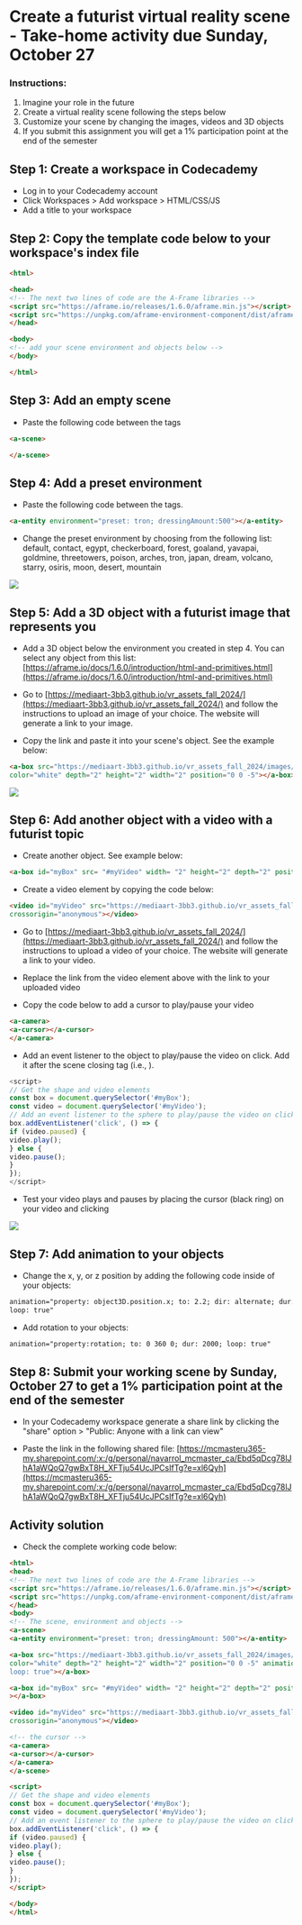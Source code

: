# Create a futurist virtual reality scene - Take-home activity due Sunday, October 27​

### Instructions:

1. Imagine your role in the future
2. Create a virtual reality scene following the steps below
3. Customize your scene by changing the images, videos and 3D objects
4. If you submit this assignment you will get a 1% participation point at the end of the semester

## Step 1: Create a workspace in Codecademy

- Log in to your Codecademy account
- Click Workspaces > Add workspace > HTML/CSS/JS
- Add a title to your workspace

## Step 2: Copy the template code below to your workspace's index file

```html
<html>

<head>
<!-- The next two lines of code are the A-Frame libraries -->
<script src="https://aframe.io/releases/1.6.0/aframe.min.js"></script>
<script src="https://unpkg.com/aframe-environment-component/dist/aframe-environment-component.min.js"></script>
</head>

<body>
<!-- add your scene environment and objects below -->
</body>

</html>
```

## Step 3: Add an empty scene

- Paste the following code between the <body></body> tags

```html
<a-scene>

</a-scene>
```

## Step 4: Add a preset environment

- Paste the following code between the <scene></scene> tags.

```html
<a-entity environment="preset: tron; dressingAmount:500"></a-entity>
```

- Change the preset environment by choosing from the following list:
default, contact, egypt, checkerboard, forest, goaland, yavapai, goldmine, threetowers, poison, arches, tron, japan, dream, volcano, starry, osiris, moon, desert, mountain

![](/tutorial-images/environment.png)

## Step 5: Add a 3D object with a futurist image that represents you

- Add a 3D object below the environment you created in step 4. You can select any object from this list: [https://aframe.io/docs/1.6.0/introduction/html-and-primitives.html](https://aframe.io/docs/1.6.0/introduction/html-and-primitives.html)

- Go to [https://mediaart-3bb3.github.io/vr_assets_fall_2024/](https://mediaart-3bb3.github.io/vr_assets_fall_2024/) and follow the instructions to upload an image of your choice. The website will generate a link to your image.

- Copy the link and paste it into your scene's object. See the example below:

```html
<a-box src="https://mediaart-3bb3.github.io/vr_assets_fall_2024/images/robot-toy.jpg"
color="white" depth="2" height="2" width="2" position="0 0 -5"></a-box>
```
![](/tutorial-images/futuristic-image-on-object.png)

## Step 6: Add another object with a video with a futurist topic

- Create another object. See example below:

```html
<a-box id="myBox" src= "#myVideo" width= "2" height="2" depth="2" position="3 2 -5"></a-box>
```

- Create a video element by copying the code below:

```html
<video id="myVideo" src="https://mediaart-3bb3.github.io/vr_assets_fall_2024/videos/robot_hand.mp4" loop="true"
crossorigin="anonymous"></video>
```

- Go to [https://mediaart-3bb3.github.io/vr_assets_fall_2024/](https://mediaart-3bb3.github.io/vr_assets_fall_2024/) and follow the instructions to upload a video of your choice. The website will generate a link to your video.

- Replace the link from the video element above with the link to your uploaded video

- Copy the code below to add a cursor to play/pause your video

```html
<a-camera>
<a-cursor></a-cursor>
</a-camera>
```

- Add an event listener to the object to play/pause the video on click. Add it after the scene closing tag (i.e., </a-scene>).

```javascript
<script>
// Get the shape and video elements
const box = document.querySelector('#myBox');
const video = document.querySelector('#myVideo');
// Add an event listener to the sphere to play/pause the video on click
box.addEventListener('click', () => {
if (video.paused) {
video.play();
} else {
video.pause();
}
});
</script>
```
- Test your video plays and pauses by placing the cursor (black ring) on your video and clicking

![](/tutorial-images/futuristic-video-on-object.png)


## Step 7: Add animation to your objects

- Change the x, y, or z position by adding the following code inside of your objects:

```html
animation="property: object3D.position.x; to: 2.2; dir: alternate; dur: 2000;
loop: true"
```
- Add rotation to your objects:

```html
animation="property:rotation; to: 0 360 0; dur: 2000; loop: true"
```

## Step 8: Submit your working scene by Sunday, October 27​ to get a 1% participation point at the end of the semester

- In your Codecademy workspace generate a share link by clicking the "share" option > "Public: Anyone with a
link can view"

- Paste the link in the following shared file:
[https://mcmasteru365-my.sharepoint.com/:x:/g/personal/navarrol_mcmaster_ca/Ebd5qDcg78lJhA1aWQoQ7gwBxT8H_XFTju54UcJPCsIfTg?e=xl6Qyh](https://mcmasteru365-my.sharepoint.com/:x:/g/personal/navarrol_mcmaster_ca/Ebd5qDcg78lJhA1aWQoQ7gwBxT8H_XFTju54UcJPCsIfTg?e=xl6Qyh)

## Activity solution

- Check the complete working code below:

```html
<html>
<head>
<!-- The next two lines of code are the A-Frame libraries -->
<script src="https://aframe.io/releases/1.6.0/aframe.min.js"></script>
<script src="https://unpkg.com/aframe-environment-component/dist/aframe-environment-component.min.js"></script>
</head>
<body>
<!-- The scene, environment and objects -->
<a-scene>
<a-entity environment="preset: tron; dressingAmount: 500"></a-entity>

<a-box src="https://mediaart-3bb3.github.io/vr_assets_fall_2024/images/robot-toy.jpg"
color="white" depth="2" height="2" width="2" position="0 0 -5" animation="property: object3D.position.x; to: 2.2; dir: alternate; dur: 2000;
loop: true"></a-box>

<a-box id="myBox" src= "#myVideo" width= "2" height="2" depth="2" position="3 2 -5" animation="property:rotation; to: 0 360 0; dur: 2000; loop: true"
></a-box>

<video id="myVideo" src="https://mediaart-3bb3.github.io/vr_assets_fall_2024/videos/robot_hand.mp4" loop="true"
crossorigin="anonymous"></video>

<!-- the cursor -->
<a-camera>
<a-cursor></a-cursor>
</a-camera>
</a-scene>

<script>
// Get the shape and video elements
const box = document.querySelector('#myBox');
const video = document.querySelector('#myVideo');
// Add an event listener to the sphere to play/pause the video on click
box.addEventListener('click', () => {
if (video.paused) {
video.play();
} else {
video.pause();
}
});
</script>

</body>
</html>
```
